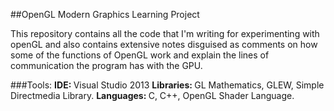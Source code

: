 ##OpenGL Modern Graphics Learning Project

This repository contains all the code that I'm writing for experimenting with openGL and also contains extensive notes disguised as comments on how some of the functions of OpenGL work and explain the lines of communication the program has with the GPU.

###Tools:
<strong>IDE: </strong>Visual Studio 2013
<strong>Libraries: </strong>GL Mathematics, GLEW, Simple Directmedia Library.
<strong>Languages: </strong>C, C++, OpenGL Shader Language.
